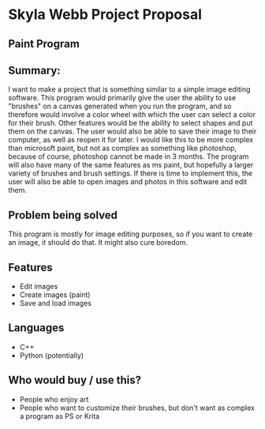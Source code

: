 # Skyla Webb Project Proposal
## Paint Program

## Summary: 
I want to make a project that is something similar to a simple image editing software. This program would primarily give the user the ability to use "brushes" on a canvas generated when you run the program, and so therefore would involve a color wheel with which the user can select a color for their brush. Other features would be the ability to select shapes and put them on the canvas. The user would also be able to save their image to their computer, as well as reopen it for later. I would like this to be more complex than microsoft paint, but not as complex as something like photoshop, because of course, photoshop cannot be made in 3 months. The program will also have many of the same features as ms paint, but hopefully a larger variety of brushes and brush settings. If there is time to implement this, the user will also be able to open images and photos in this software and edit them.

## Problem being solved
This program is mostly for image editing purposes, so if you want to create an image, it should do that. It might also cure boredom.

## Features
* Edit images
* Create images (paint)
* Save and load images

## Languages
* C++
* Python (potentially)

## Who would buy / use this?
* People who enjoy art
* People who want to customize their brushes, but don't want as complex a program as PS or Krita



